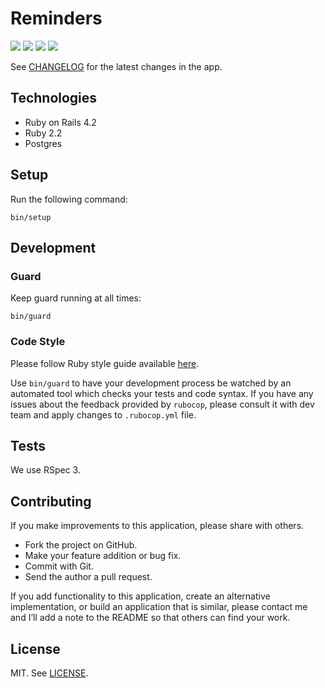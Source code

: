 # Reminders

[![](https://img.shields.io/circleci/project/netguru/reminders.svg?style=flat-square)](https://circleci.com/gh/netguru/reminders)
[![](http://img.shields.io/codeclimate/github/netguru/reminders.svg?style=flat-square)](https://codeclimate.com/github/netguru/reminders)
[![](http://img.shields.io/codeclimate/coverage/github/netguru/reminders.svg?style=flat-square)](https://codeclimate.com/github/netguru/reminders)
[![](http://img.shields.io/gemnasium/netguru/reminders.svg?style=flat-square)](https://gemnasium.com/netguru/reminders)

See [CHANGELOG](https://github.com/netguru/reminders/blob/master/CHANGELOG.md) for the latest changes in the app.

## Technologies

* Ruby on Rails 4.2
* Ruby 2.2
* Postgres

## Setup

Run the following command:

```
bin/setup
```

## Development

### Guard

Keep guard running at all times:

```
bin/guard
```

### Code Style

Please follow Ruby style guide available [here](https://github.com/bbatsov/ruby-style-guide).

Use `bin/guard` to have your development process be watched by an automated tool
which checks your tests and code syntax. If you have any issues about the
feedback provided by `rubocop`, please consult it with dev team and apply
changes to `.rubocop.yml` file.

## Tests

We use RSpec 3.

## Contributing

If you make improvements to this application, please share with others.

* Fork the project on GitHub.
* Make your feature addition or bug fix.
* Commit with Git.
* Send the author a pull request.

If you add functionality to this application, create an alternative
implementation, or build an application that is similar, please contact
me and I’ll add a note to the README so that others can find your work.

## License

MIT. See [LICENSE](https://github.com/netguru/reminders/blob/master/LICENSE).

